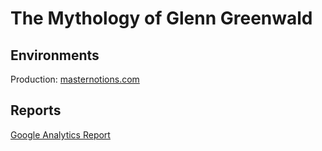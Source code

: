 # The Mythology of Glenn Greenwald

## Environments

Production: [masternotions.com](https://masternotions.com)


## Reports

[Google Analytics Report](https://analytics.google.com/analytics/web/#/report-home/a176936640w245010189p227901067)
